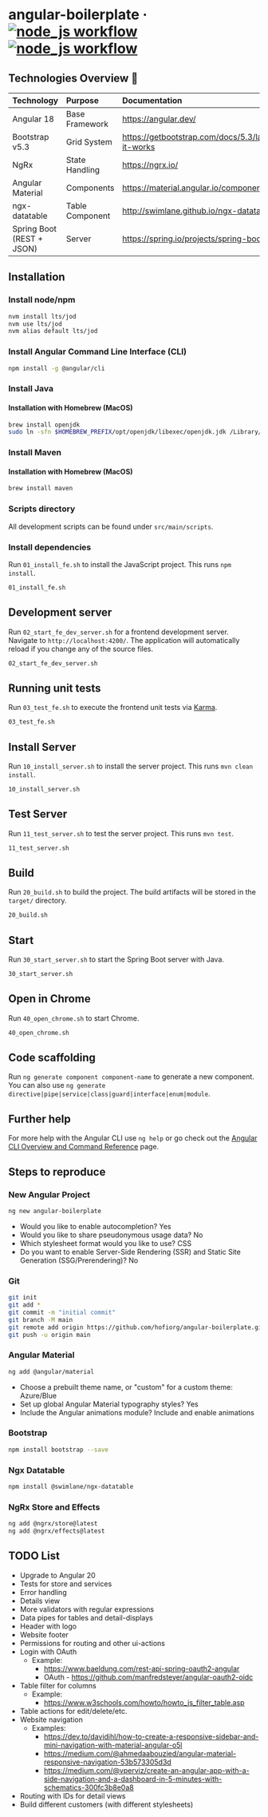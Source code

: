 # angular-boilerplate &middot; <a href="https://github.com/hofiorg/angular-boilerplate/actions/workflows/node.js.yml">![node_js workflow](https://github.com/hofiorg/angular-boilerplate/actions/workflows/node.js.yml/badge.svg)</a> <a href="https://github.com/hofiorg/angular-boilerplate/actions/workflows/maven.yml">![node_js workflow](https://github.com/hofiorg/angular-boilerplate/actions/workflows/maven.yml/badge.svg)</a>

## Technologies Overview 🚀

| Technology                    | Purpose         | Documentation                                                 |
|:------------------------------|:----------------|:--------------------------------------------------------------|
| Angular 18                    | Base Framework  | <https://angular.dev/>                                        |
| Bootstrap v5.3                | Grid System     | <https://getbootstrap.com/docs/5.3/layout/grid/#how-it-works> |
| NgRx                          | State Handling  | <https://ngrx.io/>                                            |
| Angular Material              | Components      | <https://material.angular.io/components/categories>           |
| ngx-datatable                 | Table Component | <http://swimlane.github.io/ngx-datatable/>                    |
| Spring Boot<br/>(REST + JSON) | Server          | <https://spring.io/projects/spring-boot>                      |

## Installation

### Install node/npm

```sh
nvm install lts/jod
nvm use lts/jod
nvm alias default lts/jod
```

### Install Angular Command Line Interface (CLI)

```sh
npm install -g @angular/cli
```

### Install Java

#### Installation with Homebrew (MacOS)

```sh
brew install openjdk
sudo ln -sfn $HOMEBREW_PREFIX/opt/openjdk/libexec/openjdk.jdk /Library/Java/JavaVirtualMachines/openjdk.jdk
```

### Install Maven

#### Installation with Homebrew (MacOS)

```sh
brew install maven
```

### Scripts directory

All development scripts can be found under
`src/main/scripts`.

### Install dependencies

Run `01_install_fe.sh` to install the JavaScript project. This runs `npm install`.

```sh
01_install_fe.sh
```

## Development server

Run `02_start_fe_dev_server.sh` for a frontend development server. Navigate to `http://localhost:4200/`. The application will automatically reload if you change any of the source files.

```sh
02_start_fe_dev_server.sh
```

## Running unit tests

Run `03_test_fe.sh` to execute the frontend unit tests via [Karma](https://karma-runner.github.io).

```sh
03_test_fe.sh
```

## Install Server

Run `10_install_server.sh` to install the server project. This runs `mvn clean install`.

```sh
10_install_server.sh
```

## Test Server

Run `11_test_server.sh` to test the server project. This runs `mvn test`.

```sh
11_test_server.sh
```

## Build

Run `20_build.sh` to build the project. The build artifacts will be stored in the `target/` directory.

```sh
20_build.sh
```

## Start

Run `30_start_server.sh` to start the Spring Boot server with Java.

```sh
30_start_server.sh
```

## Open in Chrome

Run `40_open_chrome.sh` to start Chrome.

```sh
40_open_chrome.sh
```

## Code scaffolding

Run `ng generate component component-name` to generate a new component. You can also use `ng generate directive|pipe|service|class|guard|interface|enum|module`.

## Further help

For more help with the Angular CLI use `ng help` or go check out the [Angular CLI Overview and Command Reference](https://angular.dev/tools/cli) page.

## Steps to reproduce

### New Angular Project

```sh
ng new angular-boilerplate
```

- Would you like to enable autocompletion? Yes
- Would you like to share pseudonymous usage data? No
- Which stylesheet format would you like to use? CSS
- Do you want to enable Server-Side Rendering (SSR) and Static Site Generation (SSG/Prerendering)? No

### Git

```sh
git init
git add *
git commit -m "initial commit"
git branch -M main
git remote add origin https://github.com/hofiorg/angular-boilerplate.git
git push -u origin main
```

### Angular Material

```sh
ng add @angular/material
```

- Choose a prebuilt theme name, or "custom" for a custom theme: Azure/Blue
- Set up global Angular Material typography styles? Yes
- Include the Angular animations module? Include and enable animations

### Bootstrap

```sh
npm install bootstrap --save
```

### Ngx Datatable

```sh
npm install @swimlane/ngx-datatable
```

### NgRx Store and Effects

```sh
ng add @ngrx/store@latest
ng add @ngrx/effects@latest
```

## TODO List

- Upgrade to Angular 20
- Tests for store and services
- Error handling
- Details view
- More validators with regular expressions
- Data pipes for tables and detail-displays
- Header with logo
- Website footer
- Permissions for routing and other ui-actions
- Login with OAuth
  - Example:
    - <https://www.baeldung.com/rest-api-spring-oauth2-angular>
    - OAuth - <https://github.com/manfredsteyer/angular-oauth2-oidc>
- Table filter for columns
  - Example:
    - <https://www.w3schools.com/howto/howto_js_filter_table.asp>
- Table actions for edit/delete/etc.
- Website navigation
  - Examples:
    - <https://dev.to/davidihl/how-to-create-a-responsive-sidebar-and-mini-navigation-with-material-angular-o5l>
    - <https://medium.com/@ahmedaabouzied/angular-material-responsive-navigation-53b573305d3d>
    - <https://medium.com/@vperviz/create-an-angular-app-with-a-side-navigation-and-a-dashboard-in-5-minutes-with-schematics-300fc3b8e0a8>
- Routing with IDs for detail views
- Build different customers (with different stylesheets)

